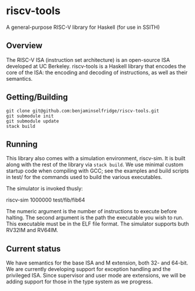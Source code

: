 # riscv-tools

A general-purpose RISC-V library for Haskell (for use in SSITH)

## Overview

The RISC-V ISA (instruction set architecture) is an open-source ISA developed at
UC Berkeley. riscv-tools is a Haskell library that encodes the core of the ISA:
the encoding and decoding of instructions, as well as their semantics.

## Getting/Building

```
git clone git@github.com:benjaminselfridge/riscv-tools.git
git submodule init
git submodule update
stack build
```

## Running

This library also comes with a simulation environment, riscv-sim. It is built
along with the rest of the library via `stack build`. We use minimal custom
startup code when compiling with GCC; see the examples and build scripts in
test/ for the commands used to build the various executables.

The simulator is invoked thusly:

riscv-sim 1000000 test/fib/fib64

The numeric argument is the number of instructions to execute before
halting. The second argument is the path the executable you wish to run. This
executable must be in the ELF file format. The simulator supports buth RV32IM
and RV64IM.

## Current status

We have semantics for the base ISA and M extension, both 32- and 64-bit. We are
currently developing support for exception handling and the privileged
ISA. Since supervisor and user mode are extensions, we will be adding support
for those in the type system as we progress.

